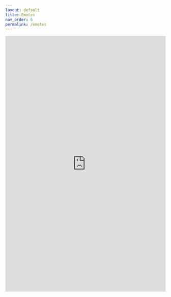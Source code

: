 ```yaml
---
layout: default
title: Emotes
nav_order: 6
permalink: /emotes
---
```


<iframe src="https://docs.google.com/spreadsheets/d/e/2PACX-1vQYFX5Sxa22rm8gJxQHw1-YYsb8kOBF1SQ0MGLWYTa9qLfGP6gvi6qCDq_ZLOYHI9U1kuklVBfj7fgX/pubhtml?widget=true&amp;headers=false" style="border: 0" width="100%" height="800" frameborder="0" scrolling="no"></iframe>
